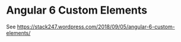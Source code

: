 # Angular 6 Custom Elements

See https://stack247.wordpress.com/2018/09/05/angular-6-custom-elements/
